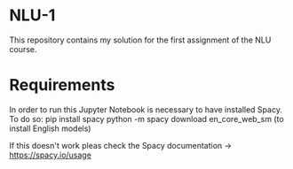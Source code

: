 # NLU-1
This repository contains my solution for the first assignment of the NLU course.

# Requirements
In order to run this Jupyter Notebook is necessary to have installed Spacy.
To do so:
pip install spacy
python -m spacy download en_core_web_sm (to install English models)

If this doesn't work pleas check the Spacy documentation -> https://spacy.io/usage 

